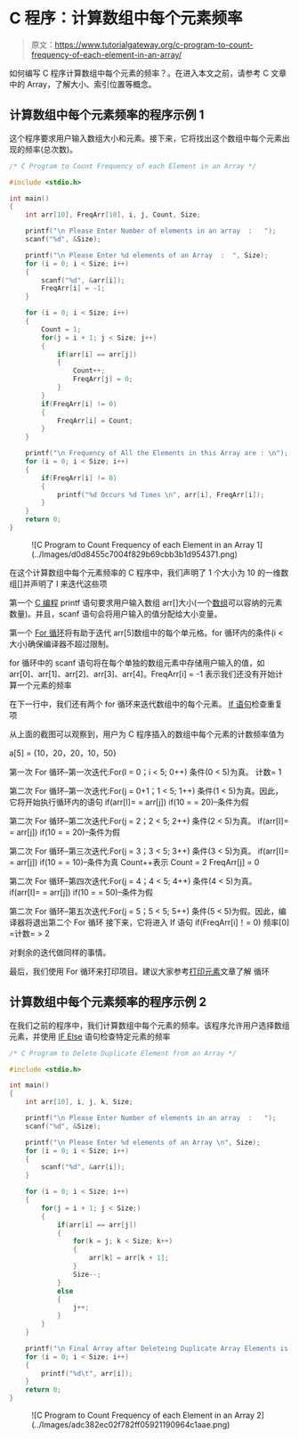 # C 程序：计算数组中每个元素频率

> 原文：<https://www.tutorialgateway.org/c-program-to-count-frequency-of-each-element-in-an-array/>

如何编写 C 程序计算数组中每个元素的频率？。在进入本文之前，请参考 C 文章中的 Array，了解大小、索引位置等概念。

## 计算数组中每个元素频率的程序示例 1

这个程序要求用户输入数组大小和元素。接下来，它将找出这个数组中每个元素出现的频率(总次数)。

```c
/* C Program to Count Frequency of each Element in an Array */

#include <stdio.h>

int main()
{
	int arr[10], FreqArr[10], i, j, Count, Size;

	printf("\n Please Enter Number of elements in an array  :   ");
	scanf("%d", &Size);

	printf("\n Please Enter %d elements of an Array  :  ", Size);
	for (i = 0; i < Size; i++)
	{
    	scanf("%d", &arr[i]);
    	FreqArr[i] = -1;
   	}     

	for (i = 0; i < Size; i++)
	{
		Count = 1;
		for(j = i + 1; j < Size; j++)
		{
    		if(arr[i] == arr[j])
    		{
    			Count++;
    			FreqArr[j] = 0;
    		}
    	}
    	if(FreqArr[i] != 0)
    	{
    		FreqArr[i] = Count;
		}
	}

 	printf("\n Frequency of All the Elements in this Array are : \n");
 	for (i = 0; i < Size; i++)
  	{
  		if(FreqArr[i] != 0)
  		{
  			printf("%d Occurs %d Times \n", arr[i], FreqArr[i]);
		}		
  	}	     
 	return 0;
}
```

<figure class="wp-block-image">![C Program to Count Frequency of each Element in an Array 1](../Images/d0d8455c7004f829b69cbb3b1d954371.png)</figure>

在这个计算数组中每个元素频率的 C 程序中，我们声明了 1 个大小为 10 的一维数组[]并声明了 I 来迭代这些项

第一个 [C 编程](https://www.tutorialgateway.org/c-programming/) printf 语句要求用户输入数组 arr[]大小(一个[数组](https://www.tutorialgateway.org/array-in-c/)可以容纳的元素数量)。并且，scanf 语句会将用户输入的值分配给大小变量。

第一个 [For 循环](https://www.tutorialgateway.org/for-loop-in-c-programming/)将有助于迭代 arr[5]数组中的每个单元格。for 循环内的条件(i <大小)确保编译器不超过限制。

for 循环中的 scanf 语句将在每个单独的数组元素中存储用户输入的值，如 arr[0]、arr[1]、arr[2]、arr[3]、arr[4]。FreqArr[i] = -1 表示我们还没有开始计算一个元素的频率

在下一行中，我们还有两个 for 循环来迭代数组中的每个元素。 [If 语句](https://www.tutorialgateway.org/if-statement-in-c/)检查重复项

从上面的截图可以观察到，用户为 C 程序插入的数组中每个元素的计数频率值为

a[5] = {10，20，20，10，50}

第一次 For 循环–第一次迭代:For(I = 0；i < 5; 0++)
条件(0 < 5)为真。
计数= 1

第二次 For 循环–第一次迭代:For(j = 0+1；1 < 5; 1++)
条件(1 < 5)为真。因此，它将开始执行循环内的语句
if(arr[I]= = arr[j])
if(10 = = 20)–条件为假

第二次 For 循环–第二次迭代:For(j = 2；2 < 5; 2++)
条件(2 < 5)为真。
if(arr[I]= = arr[j])
if(10 = = 20)–条件为假

第二次 For 循环–第三次迭代:For(j = 3；3 < 5; 3++)
条件(3 < 5)为真。
if(arr[I]= = arr[j])
if(10 = = 10)–条件为真
Count++表示 Count = 2
FreqArr[j] = 0

第二次 For 循环–第四次迭代:For(j = 4；4 < 5; 4++)
条件(4 < 5)为真。
if(arr[I]= = arr[j])
if(10 = = 50)–条件为假

第二次 For 循环–第五次迭代:For(j = 5；5 < 5; 5++)
条件(5 < 5)为假。因此，编译器将退出第二个 For 循环
接下来，它将进入 If 语句
if(FreqArr[i]！= 0)
频率[0] =计数= > 2

对剩余的迭代做同样的事情。

最后，我们使用 For 循环来打印项目。建议大家参考[打印元素](https://www.tutorialgateway.org/c-program-to-print-elements-in-an-array/)文章了解 循环

## 计算数组中每个元素频率的程序示例 2

在我们之前的程序中，我们计算数组中每个元素的频率。该程序允许用户选择数组元素，并使用 [IF Else](https://www.tutorialgateway.org/if-else-statement-in-c/) 语句检查特定元素的频率

```c
/* C Program to Delete Duplicate Element from an Array */

#include <stdio.h>

int main()
{
	int arr[10], i, j, k, Size;

	printf("\n Please Enter Number of elements in an array  :   ");
	scanf("%d", &Size);

	printf("\n Please Enter %d elements of an Array \n", Size);
	for (i = 0; i < Size; i++)
	{
    	scanf("%d", &arr[i]);
   	}     

	for (i = 0; i < Size; i++)
	{
		for(j = i + 1; j < Size;)
		{
    		if(arr[i] == arr[j])
    		{
    			for(k = j; k < Size; k++)
    			{
    				arr[k] = arr[k + 1];
				}
				Size--;
			}
			else
			{
				j++;
			}
		}
	}

 	printf("\n Final Array after Deleteing Duplicate Array Elements is:\n");
 	for (i = 0; i < Size; i++)
  	{
 		printf("%d\t", arr[i]);
  	}	     
 	return 0;
}
```

<figure class="wp-block-image">![C Program to Count Frequency of each Element in an Array 2](../Images/adc382ec02f782ff05921190964c1aae.png)</figure>